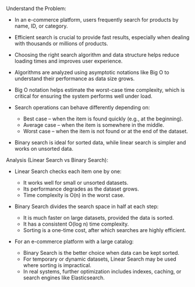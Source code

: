 Understand the Problem:

* In an e-commerce platform, users frequently search for products by name, ID, or category.
* Efficient search is crucial to provide fast results, especially when dealing with thousands or millions of products.
* Choosing the right search algorithm and data structure helps reduce loading times and improves user experience.
* Algorithms are analyzed using asymptotic notations like Big O to understand their performance as data size grows.
* Big O notation helps estimate the worst-case time complexity, which is critical for ensuring the system performs well under load.
* Search operations can behave differently depending on:

  * Best case – when the item is found quickly (e.g., at the beginning).
  * Average case – when the item is somewhere in the middle.
  * Worst case – when the item is not found or at the end of the dataset.
* Binary search is ideal for sorted data, while linear search is simpler and works on unsorted data.

Analysis (Linear Search vs Binary Search):

* Linear Search checks each item one by one:

  * It works well for small or unsorted datasets.
  * Its performance degrades as the dataset grows.
  * Time complexity is O(n) in the worst case.

* Binary Search divides the search space in half at each step:

  * It is much faster on large datasets, provided the data is sorted.
  * It has a consistent O(log n) time complexity.
  * Sorting is a one-time cost, after which searches are highly efficient.

* For an e-commerce platform with a large catalog:

  * Binary Search is the better choice when data can be kept sorted.
  * For temporary or dynamic datasets, Linear Search may be used where sorting is impractical.
  * In real systems, further optimization includes indexes, caching, or search engines like Elasticsearch.
